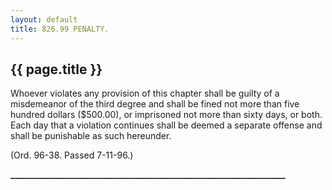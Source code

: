 ```yaml
---
layout: default 
title: 826.99 PENALTY.
---
```


{{ page.title }}
----------------

Whoever violates any provision of this chapter shall be guilty of a
misdemeanor of the third degree and shall be fined not more than five
hundred dollars (\$500.00), or imprisoned not more than sixty days, or
both. Each day that a violation continues shall be deemed a separate
offense and shall be punishable as such hereunder.

(Ord. 96-38. Passed 7-11-96.)

**\_\_\_\_\_\_\_\_\_\_\_\_\_\_\_\_\_\_\_\_\_\_\_\_\_\_\_\_\_\_\_\_\_\_\_\_\_\_\_\_\_\_\_\_\_\_\_\_\_\_\_\_\_\_\_\_\_\_\_\_\_\_\_\_\_\_**
